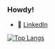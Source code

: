 ### Howdy!

- :office: [LinkedIn](https://www.linkedin.com/in/ashelane)


[![Top Langs](https://github-readme-stats.vercel.app/api/top-langs/?username=ashexs)](https://github.com/ashexs/github-readme-stats)
